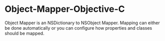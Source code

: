 Object-Mapper-Objective-C
=========================

Object Mapper is an NSDictionary to NSObject Mapper.
Mapping can either be done automatically or you can configure how properties and classes should be mapped.

